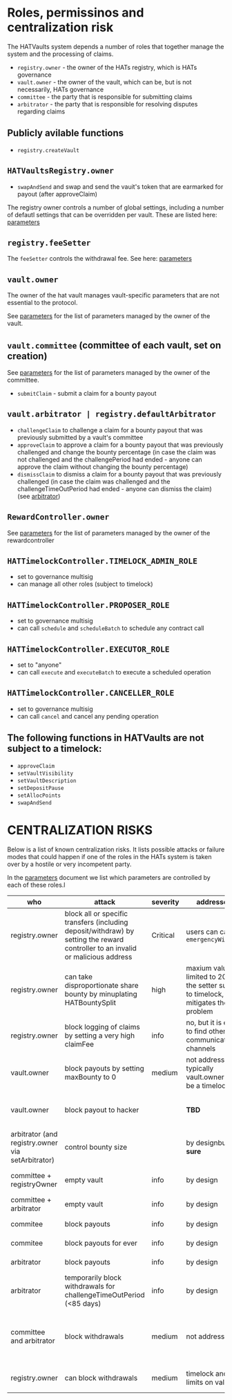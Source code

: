 # Roles, permissinos and centralization risk

The HATVaults system depends a number of roles that together manage the system and the processing of claims.

- `registry.owner` - the owner of the HATs registry, which is HATs governance
- `vault.owner` - the owner of the vault, which can be, but is not necessarily, HATs governance
- `committee` - the party that is responsible for submitting claims
- `arbitrator` - the party that is responsible for resolving disputes regarding claims


## Publicly avilable functions

- `registry.createVault`

## `HATVaultsRegistry.owner`

- `swapAndSend` and swap and send the vauit's token that are earmarked for payout (after approveClaim)

The registry owner controls a number of global settings, including a number of defautl settings that can be overridden per vault. These are listed here: [parameters](./parameters.md) 

## `registry.feeSetter`

The `feeSetter` controls the withdrawal fee. 
See here: [parameters](./parameters.md) 



## `vault.owner`

The owner of the hat vault manages vault-specific parameters that are not essential to the protocol. 

See [parameters](./parameters.md) for the list of parameters managed by the owner of the vault. 


## `vault.committee` (committee of each vault, set on creation)

See [parameters](./parameters.md) for the list of parameters managed by the owner of the committee.

- `submitClaim` - submit a claim for a bounty payout


## `vault.arbitrator | registry.defaultArbitrator`

- `challengeClaim` to challenge a claim for a bounty payout that was previously submitted by a vault's committee
- `approveClaim` to approve a claim for a bounty payout that was previously challenged and change the bounty percentage (in case the claim was not challenged and the challengePeriod had ended - anyone can approve the claim without changing the bounty percentage)
- `dismissClaim` to dismiss a claim for a bounty payout that was previously challenged (in case the claim was challenged and the challengeTimeOutPeriod had ended - anyone can dismiss the claim)
(see [arbitrator](./arbitrator.md))



## `RewardController.owner`

See [parameters](./parameters.md) for the list of parameters managed by the owner of the rewardcontroller


## `HATTimelockController.TIMELOCK_ADMIN_ROLE`

- set to governance multisig
- can manage all other roles (subject to timelock)

## `HATTimelockController.PROPOSER_ROLE`

- set to governance multisig
- can call `schedule` and `scheduleBatch` to schedule any contract call

## `HATTimelockController.EXECUTOR_ROLE`

- set to "anyone"
- can call `execute` and `executeBatch` to execute a scheduled operation

## `HATTimelockController.CANCELLER_ROLE`

- set to governance multisig
- can call `cancel` and cancel any pending operation


## The following functions in HATVaults are **not** subject to a timelock:
  - `approveClaim`
  - `setVaultVisibility`
  - `setVaultDescription`
  - `setDepositPause`
  - `setAllocPoints`
  - `swapAndSend`


# CENTRALIZATION RISKS

Below is a list of known centralization risks. It lists possible attacks or failure modes that could happen if one of the roles in the HATs system is taken over by a hostile or very incompetent party. 



In the [parameters](./parameters.md) document we list which parameters are controlled by each of these roles.l

|who|attack|severity|addressed?|remarks
|-|-|-|-|-|
|registry.owner|block all or specific transfers (including deposit/withdraw) by setting the reward controller to an invalid or malicious address|Critical|users can call `emergencyWithdraw`|
|registry.owner|can take disproportionate share bounty by minuplating HATBountySplit |high|maxium value is limited to 20%, the setter subject to timelock, which mitigates the problem|
|registry.owner|block logging of claims by setting a very high claimFee|info|no, but it is easy to find other communication channels|no crucial systems depend on that
|vault.owner|block payouts by setting maxBounty to 0|medium|not addressed; typically vault.owner would be a timelock|set maxBounty to 0
|vault.owner|block payout to hacker||**TBD**|set the bountysplit and give the entire bounty (minus registry-set fees) to the committee
|arbitrator (and registry.owner via setArbitrator)|control bounty size||by designbut  **not sure**|arbitrator can set the bountysize to her liking, ignoring the committee|
| committee  + registryOwner |empty vault|info|by design|registyrOwner sets arbitrator, then approves any submitted claim
| committee + arbitrator|empty vault|info|by design|approve any payout|
|commitee|block payouts|info|by design|by simply never calling submitClaim
|commitee|block payouts for ever|info|by design|call  `setCommittee(0xdead)`
|arbitrator|block payouts|info|by design|challenge and dismiss any claim
|arbitrator|temporarily block withdrawals for challengeTimeOutPeriod (<85 days)|info|by design|
|committee and arbitrator|block withdrawals|medium|not addressed|in each safety period before challengeTimeoutPeriod: resolving the active claim and resubmitting it, and challenging it
|registry.owner|can block withdrawals|medium|timelock and limits on values| by playing with safety periods and withdraw request timing 